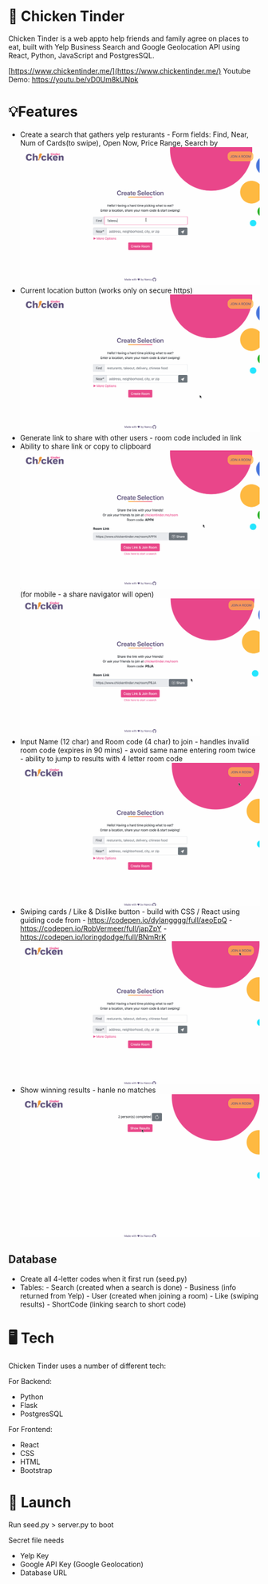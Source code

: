# 🍗 Chicken Tinder

Chicken Tinder is a web appto help friends and family agree on places to eat, built with Yelp Business Search and Google Geolocation API using React, Python, JavaScript and PostgresSQL.

[https://www.chickentinder.me/](https://www.chickentinder.me/)
Youtube Demo: https://youtu.be/vD0Um8kUNpk

# 💡Features

- Create a search that gathers yelp resturants - Form fields: Find, Near, Num of Cards(to swipe), Open Now, Price Range, Search by
  ![](page1.gif)
- Current location button (works only on secure https)
  ![](page1-3.gif)
- Generate link to share with other users - room code included in link
- Ability to share link or copy to clipboard
  ![](page1-1.gif)
  (for mobile - a share navigator will open)
  ![](page1-2.gif)
- Input Name (12 char) and Room code (4 char) to join - handles invalid room code (expires in 90 mins) - avoid same name entering room twice - ability to jump to results with 4 letter room code
  ![](page2.gif)
- Swiping cards / Like & Dislike button - build with CSS / React using guiding code from - https://codepen.io/dylangggg/full/aeoEpQ - https://codepen.io/RobVermeer/full/japZpY - https://codepen.io/loringdodge/full/BNmRrK
  ![](page3.gif)
- Show winning results - hanle no matches
  ![](page4.gif)

## Database

- Create all 4-letter codes when it first run (seed.py)
- Tables: - Search (created when a search is done) - Business (info returned from Yelp) - User (created when joining a room) - Like (swiping results) - ShortCode (linking search to short code)

# 🖥️ Tech

Chicken Tinder uses a number of different tech:

For Backend:

- Python
- Flask
- PostgresSQL

For Frontend:

- React
- CSS
- HTML
- Bootstrap

# 🚀 Launch

Run seed.py > server.py to boot

Secret file needs

- Yelp Key
- Google API Key (Google Geolocation)
- Database URL
